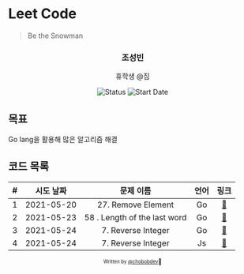 # Leet Code

> Be the Snowman

<div align="center">

<h3> 조성빈 </h3>
<p> 휴학생 @집</p>

![Status](https://img.shields.io/badge/Snowman-blue.svg)
![Start Date](https://img.shields.io/badge/Start%20Date-2021--05--20-23d16b.svg)


</div>

## 목표
Go lang을 활용해 많은 알고리즘 해결

## 코드 목록

| # | 시도 날짜  | 문제 이름 | 언어 |            링크             |
| :--: | :--------: | :-------: | :--: |:--------------------------: |
| 1 | 2021-05-20 | 27. Remove Element| Go |[:link:](27/solution.go) |
| 2 | 2021-05-23 | 58 . Length of the last word | Go |[:link:](58/solution.go)|
| 3 | 2021-05-24 | 7. Reverse Integer | Go |[:link:](7/solution.go)|
| 4 | 2021-05-24 | 7. Reverse Integer | Js |[:link:](7/solution.js)|


<div align="center">

<sub><sup>Written by <a href="https://github.com/chobobdev">@chobobdev</a></sup></sub><small>🍕</small>

</div>
